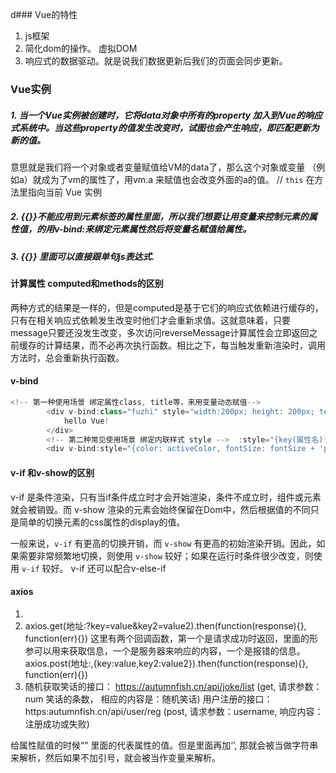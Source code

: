 d### Vue的特性
1. js框架
2. 简化dom的操作。 虚拟DOM
3. 响应式的数据驱动。就是说我们数据更新后我们的页面会同步更新。


<!-- 

  v-text   <p v-text="message">  直接给标签的内部赋值。
  v-html  这个跟v-text的区别是，如果文本里面有标签会被解析出来。

  v-show 根据真假来切换元素的显示状态。其原理就是修改元素的display值。
  v-if 条件渲染。 <p v-if="seen">  v-show是操作的样式，display值， v-if是直接操作的dom值。所以频换切换的用show， 不频繁切换的用v-if。
      v-if 还可以配合v-else-if . <div v-if= "type === 'A' > A</div>  <div v-else-if= "type === 'B' > B</div> <div v-else> not A/B </div>
  
  用 Key管理可复用的元素。Vue 会尽可能高效地渲染元素，通常会复用已有元素而不是从头开始渲染。加一个 key= “sss”，元素每次都将被重新渲染。
   key 的作用主要是为了更高效的更新虚拟DOM.

  v-bind 动态的绑定元素属性，通过变量来操作元素的属性。 因为{{message}}不能在元素里面的属性上使用。  <span v-bind:title="message">
      :style="{key(属性名):value(属性值)}"
  v-for 将这个元素循环，<ol> <li v-for="todo in todos"> {{todo.text}} </li> </ol>，这里的todos一般是数组，然后我们可以通过push(), shift(),来操作数组的元素来改变列表个数。
     v-for 还可以使用对象 <ul> <li v-for="(value, name, index)in object> {{value}} </li> </ul>  (of ,in)这里都可以用。


  v-on：（@缩写） 为元素绑定事件 。
      1. 事件绑定的方法写成函数调用的形式，可以传入自定义的参数。
      2. 定义方法时，需要定义形参来接受传入的实参。
      3. 事件的后面跟上.修饰符可以对事件进行限制。 比如： @keyup.enter =""
  
  v-model 实现表单输入和应用状态之间的双向绑定。其实就是用V-model来将表单上的用户输入的值跟数据（变量）绑定在一起。
    <input type="text"  v-mode:message>
    <h2>{{message}} <h2>

  data里面注册变量其实不是data的属性，而是Vue实例的属性了。 ？？？？ VM.message???

#### 组件

  Vue.component('todo-item', {
    data: function() {},
​    template: '<li>这是一个待办事项</li>'

  })
   组件就是Vue实例， 并且带有一个名字，方便复用。
   一个组件的data属性值，必须是一个函数。这样做是为了让每个实例可以维护一份被返回对象的独立拷贝。
  可以通过给组件添加一个“prop” 的属性来将li里面的内容动态变化。

 -->

### Vue实例

##### 1. 当一个Vue实例被创建时，它将data对象中所有的property 加入到Vue的响应式系统中。当这些property的值发生改变时，试图也会产生响应，即匹配更新为新的值。


意思就是我们将一个对象或者变量赋值给VM的data了，那么这个对象或变量
（例如a）就成为了vm的属性了，用vm.a 来赋值也会改变外面的a的值。
      // `this` 在方法里指向当前 Vue 实例

##### 2. {{}}不能应用到元素标签的属性里面，所以我们想要让用变量来控制元素的属性值，的用v-bind:来绑定元素属性然后将变量名赋值给属性。

##### 3. {{}} 里面可以直接跟单句js表达式.



#### 计算属性 computed和methods的区别 

两种方式的结果是一样的，但是computed是基于它们的响应式依赖进行缓存的，只有在相关响应式依赖发生改变时他们才会重新求值。这就意味着，只要message只要还没发生改变，多次访问reverseMessage计算属性会立即返回之前缓存的计算结果，而不必再次执行函数。相比之下，每当触发重新渲染时，调用方法时，总会重新执行函数。



#### v-bind

```js
<!-- 第一种使用场景 绑定属性class, title等，来用变量动态赋值-->
        <div v-bind:class="fuzhi" style="width:200px; height: 200px; text-align: center; line-height: 200px; ">
            hello Vue!
        </div>
        <!-- 第二种常见使用场景 绑定内联样式 style -->  :style="{key(属性名):value(属性值)}"
        <div v-bind:style="{color: activeColor, fontSize: fontSize + 'px'}"> </div>
```

#### v-if 和v-show的区别

v-if 是条件渲染，只有当if条件成立时才会开始渲染，条件不成立时，组件或元素就会被销毁。而 v-show 渲染的元素会始终保留在Dom中，然后根据值的不同只是简单的切换元素的css属性的display的值。

一般来说，`v-if` 有更高的切换开销，而 `v-show` 有更高的初始渲染开销。因此，如果需要非常频繁地切换，则使用 `v-show` 较好；如果在运行时条件很少改变，则使用 `v-if` 较好。
 v-if 还可以配合v-else-if

#### axios 

1. <script src="https//unpkg.com/axios/dist/axios.min.js"> </script>
2.  axios.get(地址:?key=value&key2=value2).then(function(response){}, function(err){}) 
    这里有两个回调函数，第一个是请求成功时返回，里面的形参可以用来获取信息，一个是服务器来响应的内容，一个是报错的信息。
    axios.post(地址:,{key:value,key2:value2}).then(function(response){}, function(err){}) 
3. 随机获取笑话的接口： https://autumnfish.cn/api/joke/list  (get, 请求参数：num 笑话的条数， 相应的内容是：随机笑话)
   用户注册的接口：  https:autumnfish.cn/api/user/reg    (post, 请求参数：username, 响应内容： 注册成功或失败)
   

给属性赋值的时候“” 里面的代表属性的值。但是里面再加‘’, 那就会被当做字符串来解析，然后如果不加引号，就会被当作变量来解析。



